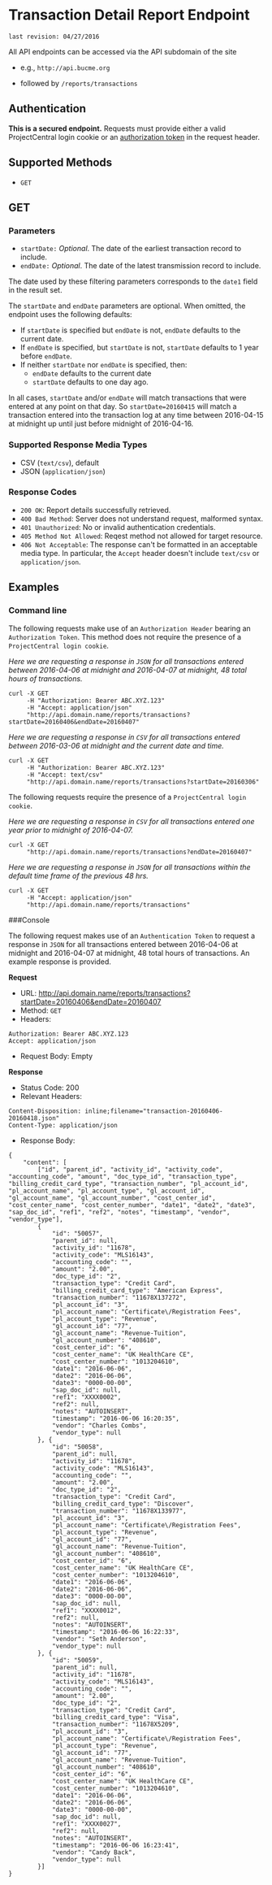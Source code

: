 # Transaction Detail Report Endpoint
```last revision: 04/27/2016```

All API endpoints can be accessed via the API subdomain of the site
- e.g., `http://api.bucme.org`

- followed by ```/reports/transactions```

## Authentication

**This is a secured endpoint.** Requests must provide either a valid ProjectCentral login cookie or an [authorization token](https://github.com/cecentral/documentation/blob/master/Token%20Based%20Authentication%20for%20API%20Endpoints.md) in the request header.

## Supported Methods

 - `GET`

## GET

### Parameters

- `startDate:` _Optional_. The date of the earliest transaction record to include. 
- `endDate:` _Optional_. The date of the latest transmission record to include.

The date used by these filtering parameters corresponds to the `date1` field in the result set.

The `startDate` and `endDate` parameters are optional. When omitted, the endpoint uses the following defaults:

- If `startDate` is specified but `endDate` is not, `endDate` defaults to the current date.
- If `endDate` is specified, but `startDate` is not, `startDate` defaults to 1 year before `endDate`.
- If neither `startDate` nor `endDate` is specified, then:
    - `endDate` defaults to the current date
    - `startDate` defaults to one day ago.

In all cases, `startDate` and/or `endDate` will match transactions that were entered at any point on that day. So `startDate=20160415` will match a transaction entered into the transaction log at any time between 2016-04-15 at midnight up until just before midnight of 2016-04-16.

### Supported Response Media Types

- CSV (`text/csv`), default
- JSON (`application/json`)

### Response Codes

- `200 OK`: Report details successfully retrieved.
- `400 Bad Method`: Server does not understand request, malformed syntax.
- `401 Unauthorized`: No or invalid authentication credentials.
- `405 Method Not Allowed`: Reqest method not allowed for target resource.
- `406 Not Acceptable`: The response can't be formatted in an acceptable media type. In particular, the `Accept` header doesn't include `text/csv` or `application/json`.

## Examples

### Command line

 The following requests make use of an `Authorization Header` bearing an `Authorization Token`.  This method does not require the presence of a `ProjectCentral login cookie`.
 
 
 _Here we are requesting a response in `JSON` for all transactions entered between 2016-04-06 at midnight and 2016-04-07 at midnight, 48 total hours of transactions._
```
curl -X GET
     -H "Authorization: Bearer ABC.XYZ.123"
     -H "Accept: application/json"
     "http://api.domain.name/reports/transactions?startDate=20160406&endDate=20160407"
```

 _Here we are requesting a response in `CSV` for all transactions entered between 2016-03-06 at midnight and the current date and time._
```
curl -X GET
     -H "Authorization: Bearer ABC.XYZ.123"
     -H "Accept: text/csv"
     "http://api.domain.name/reports/transactions?startDate=20160306"
```


 The following requests require the presence of a `ProjectCentral login cookie`.


 _Here we are requesting a response in `CSV` for all transactions entered one year prior to midnight of 2016-04-07._
```
curl -X GET
     "http://api.domain.name/reports/transactions?endDate=20160407"
```

 _Here we are requesting a response in `JSON` for all transactions within the default time frame of the previous 48 hrs._
```
curl -X GET
     -H "Accept: application/json"
     "http://api.domain.name/reports/transactions"
```

###Console

The following request makes use of an `Authentication Token` to request a response in `JSON` for all transactions entered between 2016-04-06 at midnight and 2016-04-07 at midnight, 48 total hours of transactions. An example response is provided.

**Request**

- URL: http://api.domain.name/reports/transactions?startDate=20160406&endDate=20160407
- Method: `GET`
- Headers:

```
Authorization: Bearer ABC.XYZ.123
Accept: application/json
```
 
- Request Body: Empty

**Response**

- Status Code: 200
- Relevant Headers:

```
Content-Disposition: inline;filename="transaction-20160406-20160418.json"
Content-Type: application/json
```

- Response Body: 

```
{
    "content": [
        ["id", "parent_id", "activity_id", "activity_code", "accounting_code", "amount", "doc_type_id", "transaction_type", "billing_credit_card_type", "transaction_number", "pl_account_id", "pl_account_name", "pl_account_type", "gl_account_id", "gl_account_name", "gl_account_number", "cost_center_id", "cost_center_name", "cost_center_number", "date1", "date2", "date3", "sap_doc_id", "ref1", "ref2", "notes", "timestamp", "vendor", "vendor_type"],
        {
            "id": "50057",
            "parent_id": null,
            "activity_id": "11678",
            "activity_code": "MLS16143",
            "accounting_code": "",
            "amount": "2.00",
            "doc_type_id": "2",
            "transaction_type": "Credit Card",
            "billing_credit_card_type": "American Express",
            "transaction_number": "11678X137272",
            "pl_account_id": "3",
            "pl_account_name": "Certificate\/Registration Fees",
            "pl_account_type": "Revenue",
            "gl_account_id": "77",
            "gl_account_name": "Revenue-Tuition",
            "gl_account_number": "408610",
            "cost_center_id": "6",
            "cost_center_name": "UK HealthCare CE",
            "cost_center_number": "1013204610",
            "date1": "2016-06-06",
            "date2": "2016-06-06",
            "date3": "0000-00-00",
            "sap_doc_id": null,
            "ref1": "XXXX0002",
            "ref2": null,
            "notes": "AUTOINSERT",
            "timestamp": "2016-06-06 16:20:35",
            "vendor": "Charles Combs",
            "vendor_type": null
        }, {
            "id": "50058",
            "parent_id": null,
            "activity_id": "11678",
            "activity_code": "MLS16143",
            "accounting_code": "",
            "amount": "2.00",
            "doc_type_id": "2",
            "transaction_type": "Credit Card",
            "billing_credit_card_type": "Discover",
            "transaction_number": "11678X133977",
            "pl_account_id": "3",
            "pl_account_name": "Certificate\/Registration Fees",
            "pl_account_type": "Revenue",
            "gl_account_id": "77",
            "gl_account_name": "Revenue-Tuition",
            "gl_account_number": "408610",
            "cost_center_id": "6",
            "cost_center_name": "UK HealthCare CE",
            "cost_center_number": "1013204610",
            "date1": "2016-06-06",
            "date2": "2016-06-06",
            "date3": "0000-00-00",
            "sap_doc_id": null,
            "ref1": "XXXX0012",
            "ref2": null,
            "notes": "AUTOINSERT",
            "timestamp": "2016-06-06 16:22:33",
            "vendor": "Seth Anderson",
            "vendor_type": null
        }, {
            "id": "50059",
            "parent_id": null,
            "activity_id": "11678",
            "activity_code": "MLS16143",
            "accounting_code": "",
            "amount": "2.00",
            "doc_type_id": "2",
            "transaction_type": "Credit Card",
            "billing_credit_card_type": "Visa",
            "transaction_number": "11678X5209",
            "pl_account_id": "3",
            "pl_account_name": "Certificate\/Registration Fees",
            "pl_account_type": "Revenue",
            "gl_account_id": "77",
            "gl_account_name": "Revenue-Tuition",
            "gl_account_number": "408610",
            "cost_center_id": "6",
            "cost_center_name": "UK HealthCare CE",
            "cost_center_number": "1013204610",
            "date1": "2016-06-06",
            "date2": "2016-06-06",
            "date3": "0000-00-00",
            "sap_doc_id": null,
            "ref1": "XXXX0027",
            "ref2": null,
            "notes": "AUTOINSERT",
            "timestamp": "2016-06-06 16:23:41",
            "vendor": "Candy Back",
            "vendor_type": null
        }]
}
```
